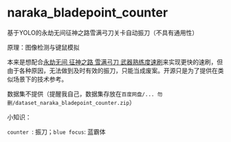 # naraka_bladepoint_counter

基于YOLO的永劫无间征神之路雪满弓刀关卡自动振刀（不具有通用性）

原理：图像检测与键鼠模拟

本来是想配合[永劫无间 征神之路 雪满弓刀 武器熟练度速刷](https://github.com/iyzyi/naraka_bladepoint_pve)来实现更快的速刷，但由于各种原因，无法做到及时有效的振刀，只能当成废案。开源只是为了提供在类似场景下的技术参考。

数据集不提供（提醒我自己，数据集存放在`百度网盘/... 勿删/dataset_naraka_bladepoint_counter.zip`）

小知识：

`counter `: 振刀；`blue focus`: 蓝霸体

